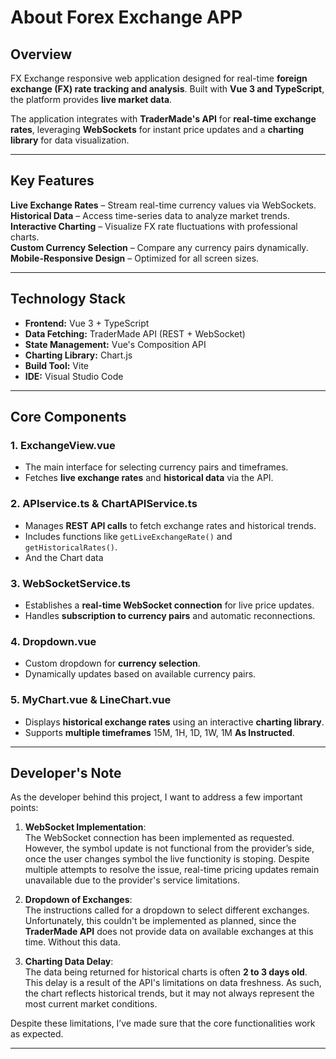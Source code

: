 # About Forex Exchange APP

## Overview

FX Exchange responsive web application designed for real-time **foreign exchange (FX) rate tracking and analysis**.
Built with **Vue 3 and TypeScript**, the platform provides **live market data**.

The application integrates with **TraderMade's API** for **real-time exchange rates**,
leveraging **WebSockets** for instant price updates and a **charting library** for data visualization.

---

## Key Features

**Live Exchange Rates** – Stream real-time currency values via WebSockets.  
**Historical Data** – Access time-series data to analyze market trends.  
**Interactive Charting** – Visualize FX rate fluctuations with professional charts.  
**Custom Currency Selection** – Compare any currency pairs dynamically.  
**Mobile-Responsive Design** – Optimized for all screen sizes.

---

## Technology Stack

- **Frontend:** Vue 3 + TypeScript
- **Data Fetching:** TraderMade API (REST + WebSocket)
- **State Management:** Vue's Composition API
- **Charting Library:** Chart.js
- **Build Tool:** Vite
- **IDE:** Visual Studio Code

---

## Core Components

### 1. ExchangeView.vue

- The main interface for selecting currency pairs and timeframes.
- Fetches **live exchange rates** and **historical data** via the API.

### 2. APIservice.ts & ChartAPIService.ts

- Manages **REST API calls** to fetch exchange rates and historical trends.
- Includes functions like `getLiveExchangeRate()` and `getHistoricalRates()`.
- And the Chart data

### 3. WebSocketService.ts

- Establishes a **real-time WebSocket connection** for live price updates.
- Handles **subscription to currency pairs** and automatic reconnections.

### 4. Dropdown.vue

- Custom dropdown for **currency selection**.
- Dynamically updates based on available currency pairs.

### 5. MyChart.vue & LineChart.vue

- Displays **historical exchange rates** using an interactive **charting library**.
- Supports **multiple timeframes** 15M, 1H, 1D, 1W, 1M **As Instructed**.

---

## Developer's Note

As the developer behind this project, I want to address a few important points:

1. **WebSocket Implementation**:  
   The WebSocket connection has been implemented as requested. However, the symbol update is not functional from the provider’s side, once the user changes symbol the live functionity is stoping. Despite multiple attempts to resolve the issue, real-time pricing updates remain unavailable due to the provider's service limitations.

2. **Dropdown of Exchanges**:  
   The instructions called for a dropdown to select different exchanges. Unfortunately, this couldn't be implemented as planned, since the **TraderMade API** does not provide data on available exchanges at this time. Without this data.

3. **Charting Data Delay**:  
   The data being returned for historical charts is often **2 to 3 days old**. This delay is a result of the API's limitations on data freshness. As such, the chart reflects historical trends, but it may not always represent the most current market conditions.

Despite these limitations, I’ve made sure that the core functionalities work as expected.

---
